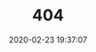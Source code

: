 ---
title: 404
date: 2020-02-23 19:37:07
type: "404"
layout: "404"
description: "Oops～，我崩溃了！找不到你想要的页面了"
---
